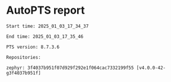 # AutoPTS report

    Start time: 2025_01_03_17_34_37

    End time: 2025_01_03_17_35_46

    PTS version: 8.7.3.6

    Repositories:

	zephyr: 3f4037b951f07d929f292e1f064cac7332199f55 [v4.0.0-42-g3f4037b951f]
